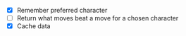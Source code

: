 - [x] Remember preferred character
- [ ] Return what moves beat a move for a chosen character
- [x] Cache data